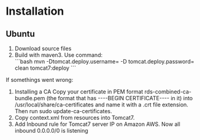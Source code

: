<h1> Installation </h1>

<h2>Ubuntu</h2>
<ol>
  <li> Download source files</li>
  <li>Build with maven3. Use command:</li> 
  ```bash
  mvn -Dtomcat.deploy.username=<your tomcat user> -D tomcat.deploy.password=<your tomcat password> clean tomcat7:deploy 
  ```
</ol>

If somethings went wrong:
<ol>
<li>Installing a CA
Copy your certificate in PEM format rds-combined-ca-bundle.pem (the format that has ----BEGIN CERTIFICATE---- in it) into /usr/local/share/ca-certificates and name it with a .crt file extension.
Then run sudo update-ca-certificates.</li>
<li>Сopy context.xml from resources into Tomcat7.</li>
<li> Add Inbound rule for Tomcat7 server IP on Amazon AWS. Now all inbound 0.0.0.0/0 is listening</li>
</ol>
